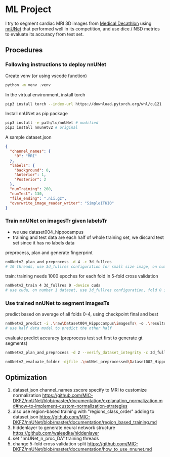 # ML Project

I try to segment cardiac MRI 3D images from [Medical Decathlon](http://medicaldecathlon.com/) using [nnUNet](https://github.com/MIC-DKFZ/nnUNet/) that performed well in its competition, and use dice / NSD metrics to evaluate its accuracy from test set.

## Procedures

### Following instructions to deploy nnUNet

Create venv (or using vscode function)

```sh
python -m venv .venv
```

In the virtual environment, install torch

```sh
pip3 install torch --index-url https://download.pytorch.org/whl/cu121
```

Install nnUNet as pip package

```sh
pip3 install -e path/to/nnUNet # modified
pip3 install nnunetv2 # original
```

A sample dataset.json

```json
{
  "channel_names": {
    "0": "MRI"
  },
  "labels": {
    "background": 0,
    "Anterior": 1,
    "Posterior": 2
  },
  "numTraining": 260,
  "numTest": 130,
  "file_ending": ".nii.gz",
  "overwrite_image_reader_writer": "SimpleITKIO"
}
```

### Train nnUNet on imagesTr given labelsTr

- we use dataset004_hippocampus
- training and test data are each half of whole training set, we discard test set since it has no labels data

preprocess, plan and generate fingerprint

```sh
nnUNetv2_plan_and_preprocess -d 4 -c 3d_fullres
# 10 threads, use 3d_fullres configuration for small size image, on number 1 dataset
```
train: training needs 1000 epoches for each fold in 5-fold cross validation

```sh
nnUNetv2_train 4 3d_fullres 0 -device cuda
# use cuda, on number 1 dataset, use 3d_fullres configuration, fold 0 in 5-fold cross validation
```

### Use trained nnUNet to segment imagesTs

predict based on average of all folds 0-4, using checkpoint final and best

```sh
nnUNetv2_predict -i .\raw\Dataset004_Hippocampus\imagesTs\ -o .\results\Dataset004_Hippocampus\nnUNetTrainer__nnUNetPlans__3d_fullres\pred\ -d 4 -c 3d_fullres -f 0 -chk checkpoint_final.pth -npp 4 -nps 4 -device cuda
# use half data model to predict the other half
```

evaluate predict accuracy (preprocess test set first to generate gt segments)

```sh
nnUNetv2_plan_and_preprocess -d 2 --verify_dataset_integrity -c 3d_fullres -np 10
```

```sh
nnUNetv2_evaluate_folder -djfile .\nnUNet_preprocessed\Dataset002_Hippocampus\dataset.json -pfile .\nnUNet_preprocessed\Dataset002_Hippocampus\nnUNetPlans.json .\nnUNet_preprocessed\Dataset002_Hippocampus\gt_segmentations\ .\nnUNet_results\Dataset001_Hippocampus\nnUNetTrainer__nnUNetPlans__3d_fullres\pred\
```

## Optimization

1. dataset.json channel_names zscore specify to MRI to customize normalization https://github.com/MIC-DKFZ/nnUNet/blob/master/documentation/explanation_normalization.md#how-to-implement-custom-normalization-strategies
2. also use region-based training with "regions_class_order" adding to dataset.json https://github.com/MIC-DKFZ/nnUNet/blob/master/documentation/region_based_training.md
3. hiddenlayer to generate neural network structure https://github.com/waleedka/hiddenlayer
4. set "nnUNet_n_proc_DA" training threads
5. change 5-fold cross validation split https://github.com/MIC-DKFZ/nnUNet/blob/master/documentation/how_to_use_nnunet.md
